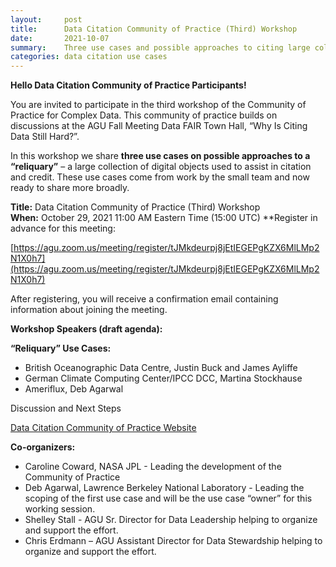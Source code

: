```yaml
---
layout:     post
title:      Data Citation Community of Practice (Third) Workshop
date:       2021-10-07
summary:    Three use cases and possible approaches to citing large collections of digital objects
categories: data citation use cases
---
```


**Hello Data Citation Community of Practice Participants!**  

You are invited to participate in the third workshop of the Community of Practice for Complex Data. This community of practice builds on discussions at the AGU Fall Meeting Data FAIR Town Hall, “Why Is Citing Data Still Hard?”.

In this workshop we share **three use cases on possible approaches to a “reliquary”** – a large collection of digital objects used to assist in citation and credit. These use cases come from work by the small team and now ready to share more broadly.

**Title:** Data Citation Community of Practice (Third) Workshop
**When:** October 29, 2021 11:00 AM Eastern Time (15:00 UTC)
**Register in advance for this meeting:  

[https://agu.zoom.us/meeting/register/tJMkdeurpj8jEtIEGEPgKZX6MlLMp2N1X0h7](https://agu.zoom.us/meeting/register/tJMkdeurpj8jEtIEGEPgKZX6MlLMp2N1X0h7)

After registering, you will receive a confirmation email containing information about joining the meeting.

**Workshop Speakers (draft agenda):**  

__“Reliquary” Use Cases:__
*	British Oceanographic Data Centre, Justin Buck and James Ayliffe
*	German Climate Computing Center/IPCC DCC, Martina Stockhause
*	Ameriflux, Deb Agarwal

Discussion and Next Steps

[Data Citation Community of Practice Website](https://agu-data.github.io/DataCitationCoP/)  
 
**Co-organizers:**  
- Caroline Coward, NASA JPL - Leading the development of the Community of Practice
- Deb Agarwal, Lawrence Berkeley National Laboratory - Leading the scoping of the first use case and will be the use case “owner” for this working session.
- Shelley Stall - AGU Sr. Director for Data Leadership helping to organize and support the effort.
- Chris Erdmann – AGU Assistant Director for Data Stewardship helping to organize and support the effort. 
